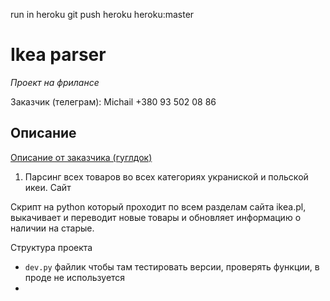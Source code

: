run in heroku
git push heroku heroku:master

# Ikea parser
*Проект на фрилансе*

Заказчик (телеграм): Michail +380 93 502 08 86

## Описание
[Описание от заказчика (гуглдок)](https://docs.google.com/document/d/1BP4p_9lK6anfS3n6ZSixIh53-0EUCgV5OyBEKHl9AIg/edit)
1. Парсинг всех товаров во всех категориях украниской и польской икеи.
Сайт 

Скрипт на python который проходит по всем разделам сайта ikea.pl, выкачивает и переводит новые товары и обновляет информацию о наличии на старые.


Структура проекта
- `dev.py` файлик чтобы там тестировать версии, проверять функции, в проде не используется
- 
